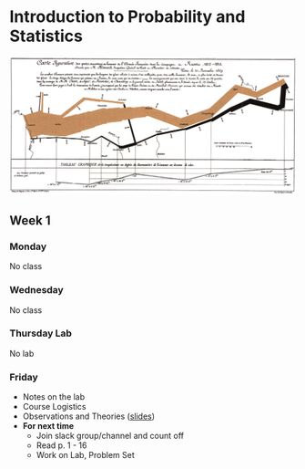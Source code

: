 # Introduction to Probability and Statistics

![](slides/files/minard.png)

## Week 1

### Monday

No class

### Wednesday

No class

### Thursday Lab

No lab

### Friday

- Notes on the lab
- Course Logistics
- Observations and Theories ([slides](https://github.com/intro-stats/course-materials/blob/master/slides/week-01/observations-and-theories.pdf))
- **For next time**
    - Join slack group/channel and count off
    - Read p. 1 - 16
    - Work on Lab, Problem Set